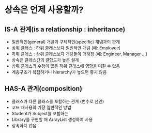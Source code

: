 # 상속은 언제 사용할까?
## IS-A 관계(is a relationship : inheritance)
- 일반적인(general) 개념과 구체적인(specific) 개념과의 관계
- 상위 클래스 : 하위 클래스보다 일반적인 개념 (예: Employee)
- 하위 클래스 : 상위 클래스보다 개념들이 더해짐 (예: Engineer, Manager ...)
- 상속은 클래스간의 결합도가 높은 설계
- 상위 클래스의 수정이 많은 하위 클래스에 영향을 미칠 수 있음
- 계층구조가 복잡하거나 hierarchy가 높으면 좋지 않음

## HAS-A 관계(composition)
- 클래스가 다른 클래스를 포함하는 관계 (변수로 선언)
- 코드 재사용의 가장 일반적인 방법
- Student가 Subject를 포함하는
- Library를 구현할 때 ArrayList 생성하여 사용
- 상속하지 않음


